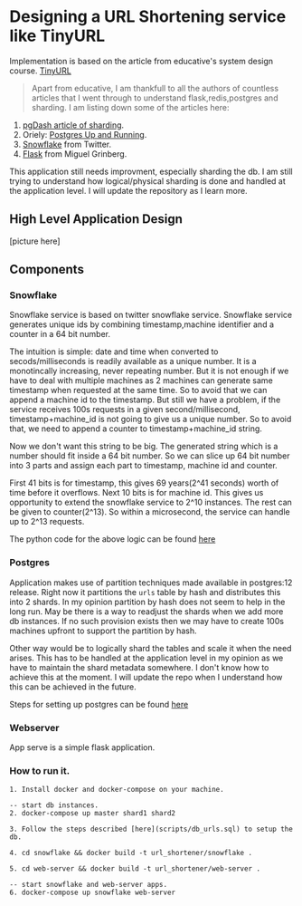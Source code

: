 # Designing a URL Shortening service like TinyURL

Implementation is based on the article from educative's system design course.
[TinyURL](https://www.educative.io/courses/grokking-the-system-design-interview/m2ygV4E81AR)

> Apart from educative, I am thankfull to all the authors of countless articles that I went through
> to understand flask,redis,postgres and sharding. I am listing down some of the articles here:

1. [pgDash article of sharding](https://pgdash.io/blog/postgres-11-sharding.html).
2. Oriely: [Postgres Up and Running](https://www.oreilly.com/library/view/postgresql-up-and/9781491963401/).
3. [Snowflake](https://github.com/twitter-archive/snowflake/tree/snowflake-2010) from Twitter.
4. [Flask](https://blog.miguelgrinberg.com/post/the-flask-mega-tutorial-part-i-hello-world) from Miguel Grinberg.

This application still needs improvment, especially sharding the db. I am still trying to understand
how logical/physical sharding is done and handled at the application level. I will update the repository as I learn more.

## High Level Application Design

[picture here]

## Components

### Snowflake

Snowflake service is based on twitter snowflake service. Snowflake service generates unique ids by combining
timestamp,machine identifier and a counter in a 64 bit number.

The intuition is simple: date and time when converted to secods/milliseconds is readily available as a unique number. It is a monotincally increasing, never repeating number. But it is not enough if we have to deal with
multiple machines as 2 machines can generate same timestamp when requested at the same time. So to avoid that
we can append a machine id to the timestamp. But still we have a problem, if the service receives 100s requests in a given second/millisecond, timestamp+machine_id is not going to give us a unique number. So to avoid that, we need to append a counter to timestamp+machine_id string.

Now we don't want this string to be big. The generated string which is a number should fit inside a 64 bit number. So we can slice up 64 bit number into 3 parts and assign each part to timestamp, machine id and counter.

First 41 bits is for timestamp, this gives 69 years(2^41 seconds) worth of time before it overflows. Next 10 bits is for machine id. This gives us opportunity to extend the snowflake service to 2^10 instances. The rest
can be given to counter(2^13). So within a microsecond, the service can handle up to 2^13 requests.

The python code for the above logic can be found [here](snowflake/id_generator.py)

### Postgres

Application makes use of partition techniques made available in postgres:12 release. Right now it partitions
the `urls` table by hash and distributes this into 2 shards. In my opinion partition by hash does not seem to help in the long run. May be there is a way to readjust the shards when we add more db instances. If no such provision exists then we may have to create 100s machines upfront to support the partition by hash.

Other way would be to logically shard the tables and scale it when the need arises. This has to be handled at the application level in my opinion as we have to maintain the shard metadata somewhere. I don't know how to achieve this at the moment. I will update the repo when I understand how this can be achieved in the future.

Steps for setting up postgres can be found [here](scripts/db_urls.sql)

### Webserver

App serve is a simple flask application.

### How to run it.

```
1. Install docker and docker-compose on your machine.

-- start db instances.
2. docker-compose up master shard1 shard2

3. Follow the steps described [here](scripts/db_urls.sql) to setup the db.

4. cd snowflake && docker build -t url_shortener/snowflake .

5. cd web-server && docker build -t url_shortener/web-server .

-- start snowflake and web-server apps.
6. docker-compose up snowflake web-server
```
